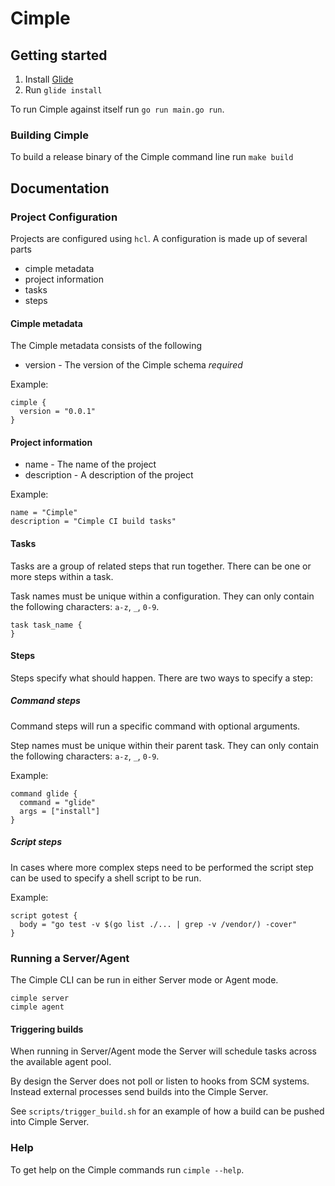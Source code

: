 # Cimple

## Getting started

1. Install [Glide](https://github.com/Masterminds/glide)
2. Run `glide install`

To run Cimple against itself run `go run main.go run`.

### Building Cimple

To build a release binary of the Cimple command line run `make build`

## Documentation

### Project Configuration

Projects are configured using `hcl`. A configuration is made up of several parts

- cimple metadata
- project information
- tasks
- steps

#### Cimple metadata

The Cimple metadata consists of the following

- version - The version of the Cimple schema *required*

Example:

```hcl
cimple {
  version = "0.0.1"
}
```

#### Project information

- name - The name of the project
- description - A description of the project

Example:

```hcl
name = "Cimple"
description = "Cimple CI build tasks"
```

#### Tasks

Tasks are a group of related steps that run together. There can be one or more steps
within a task.

Task names must be unique within a configuration. They can only contain the following
characters: `a-z`, `_`, `0-9`.

```hcl
task task_name {
}
```

#### Steps

Steps specify what should happen. There are two ways to specify a step:

##### Command steps

Command steps will run a specific command with optional arguments.

Step names must be unique within their parent task. They can only contain the following
characters: `a-z`, `_`, `0-9`.

Example:

```hcl
command glide {
  command = "glide"
  args = ["install"]
}
```

##### Script steps

In cases where more complex steps need to be performed the script step can be used to
specify a shell script to be run.

Example:

```hcl
script gotest {
  body = "go test -v $(go list ./... | grep -v /vendor/) -cover"
}
```

### Running a Server/Agent

The Cimple CLI can be run in either Server mode or Agent mode.

```shell
cimple server
cimple agent
```

#### Triggering builds

When running in Server/Agent mode the Server will schedule tasks across the available agent pool.

By design the Server does not poll or listen to hooks from SCM systems. Instead external processes send builds into the
Cimple Server.

See `scripts/trigger_build.sh` for an example of how a build can be pushed into Cimple Server.

### Help

To get help on the Cimple commands run `cimple --help`.
